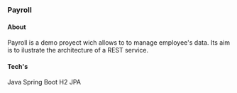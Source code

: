 ### Payroll

#### About
Payroll is a demo  proyect wich allows to  to manage employee's  data. Its aim is to ilustrate the architecture of a REST service.

#### Tech's
Java
Spring Boot
H2
JPA


